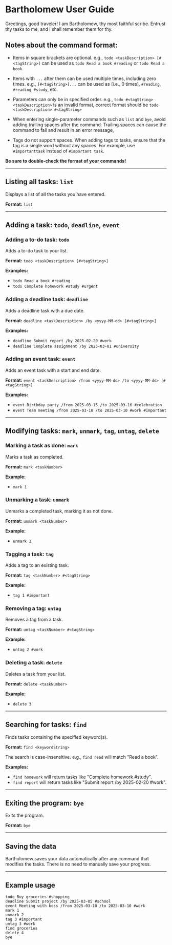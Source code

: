 # Bartholomew User Guide

Greetings, good traveler! I am Bartholomew, thy most faithful scribe. Entrust thy tasks to me, and I shall remember them for thy.

## Notes about the command format:

- Items in square brackets are optional.
  e.g., `todo <taskDescription> [#<tagString>]` can be used as `todo Read a book #reading` or `todo Read a book`.

- Items with `...` after them can be used multiple times, including zero times.
  e.g., `[#<tagString>]...` can be used as (i.e., 0 times), `#reading`, `#reading #study`, etc.

- Parameters can only be in specified order.
  e.g., `todo #<tagString> <taskDescription>` is an invalid format, correct format should be `todo <taskDescription> #<tagString>`

- When entering single-parameter commands such as `list` and `bye`, avoid adding trailing spaces after the command. Trailing spaces can cause the command to fail and result in an error message,

- Tags do not support spaces. When adding tags to tasks, ensure that the tag is a single word without any spaces. For example, use `#importanttask` instead of `#important task`.

**Be sure to double-check the format of your commands!**

---

## Listing all tasks: `list`
Displays a list of all the tasks you have entered.

**Format:** `list`

---

## Adding a task: `todo`, `deadline`, `event`

### Adding a to-do task: `todo`
Adds a to-do task to your list.

**Format:** `todo <taskDescription> [#<tagString>]`

**Examples:**
- `todo Read a book #reading`
- `todo Complete homework #study #urgent`

### Adding a deadline task: `deadline`
Adds a deadline task with a due date.

**Format:** `deadline <taskDescription> /by <yyyy-MM-dd> [#<tagString>]`

**Examples:**
- `deadline Submit report /by 2025-02-20 #work`
- `deadline Complete assignment /by 2025-03-01 #university`

### Adding an event task: `event`
Adds an event task with a start and end date.

**Format:** `event <taskDescription> /from <yyyy-MM-dd> /to <yyyy-MM-dd> [#<tagString>]`

**Examples:**
- `event Birthday party /from 2025-03-15 /to 2025-03-16 #celebration`
- `event Team meeting /from 2025-03-10 /to 2025-03-10 #work #important`

---

## Modifying tasks: `mark`, `unmark`, `tag`, `untag`, `delete`

### Marking a task as done: `mark`
Marks a task as completed.

**Format:** `mark <taskNumber>`

**Example:**
- `mark 1`

### Unmarking a task: `unmark`
Unmarks a completed task, marking it as not done.

**Format:** `unmark <taskNumber>`

**Example:**
- `unmark 2`

### Tagging a task: `tag`
Adds a tag to an existing task.

**Format:** `tag <taskNumber> #<tagString>`

**Example:**
- `tag 1 #important`

### Removing a tag: `untag`
Removes a tag from a task.

**Format:** `untag <taskNumber> #<tagString>`

**Example:**
- `untag 2 #work`

### Deleting a task: `delete`
Deletes a task from your list.

**Format:** `delete <taskNumber>`

**Example:**
- `delete 3`

---

## Searching for tasks: `find`
Finds tasks containing the specified keyword(s).

**Format:** `find <keywordString>`

The search is case-insensitive. e.g., `find read` will match "Read a book".

**Examples:**
- `find homework` will return tasks like "Complete homework #study".
- `find report` will return tasks like "Submit report /by 2025-02-20 #work".

---

## Exiting the program: `bye`
Exits the program.

**Format:** `bye`

---

## Saving the data
Bartholomew saves your data automatically after any command that modifies the tasks. There is no need to manually save your progress.

---

## Example usage
```text
todo Buy groceries #shopping
deadline Submit project /by 2025-03-05 #school
event Meeting with boss /from 2025-03-10 /to 2025-03-10 #work
mark 1
unmark 2
tag 3 #important
untag 3 #work
find groceries
delete 4
bye
```



